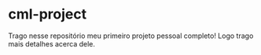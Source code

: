 # cml-project
Trago nesse repositório meu primeiro projeto pessoal completo! Logo trago mais detalhes acerca dele.
